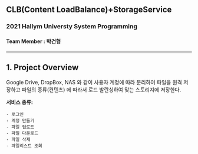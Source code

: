 ## CLB(Content LoadBalance)+StorageService
### 2021 Hallym Universty System Programming

#### Team Member : 박건형

----

## 1. Project Overview
Google Drive, DropBox, NAS 와 같이 사용자 계정에 따라 분리하여 파일을 원격 저장하고 파일의 종류(컨텐츠) 에 따라서 로드 발란싱하여 맞는 스토리지에 저장한다.

**서비스 종류:**

    - 로그인
    - 계정 만들기
    - 파일 업로드
    - 파일 다운로드
    - 파일 삭제
    - 파일리스트 조회


